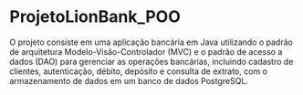 # ProjetoLionBank_POO
 O projeto consiste em uma aplicação bancária em Java utilizando o padrão de arquitetura Modelo-Visão-Controlador (MVC) e o padrão de acesso a dados (DAO) para gerenciar as operações bancárias, incluindo cadastro de clientes, autenticação, débito, depósito e consulta de extrato, com o armazenamento de dados em um banco de dados PostgreSQL.
